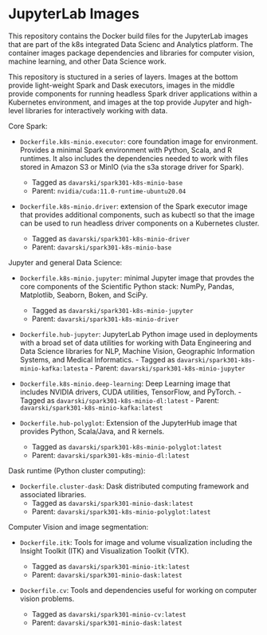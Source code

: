 # JupyterLab Images
This repository contains the Docker build files for the JupyterLab images that are part of the k8s integrated Data Scienc and Analytics platform. The container images package dependencies and libraries for computer vision, machine learning, and other Data Science work.

This repository is stuctured in a series of layers. Images at the bottom provide light-weight Spark and Dask executors, images in the middle provide components for running headless Spark driver applications within a Kubernetes environment, and images at the top provide Jupyter and high-level libraries for interactively working with data.

Core Spark:


* `Dockerfile.k8s-minio.executor`: core foundation image for environment. Provides a minimal Spark environment with Python, Scala, and R runtimes. It also includes the dependencies needed to work with files stored in Amazon S3 or MinIO (via the s3a storage driver for Spark).
	- Tagged as `davarski/spark301-k8s-minio-base`
	- Parent: `nvidia/cuda:11.0-runtime-ubuntu20.04`


* `Dockerfile.k8s-minio.driver`: extension of the Spark executor image that provides additional components, such as kubectl so that the image can be used to run headless driver components on a Kubernetes cluster.
	- Tagged as `davarski/spark301-k8s-minio-driver`
	- Parent: `davarski/spark301-k8s-minio-base`

Jupyter and general Data Science:

* `Dockerfile.k8s-minio.jupyter`: minimal Jupyter image that provdes the core components of the Scientific Python stack: NumPy, Pandas, Matplotlib, Seaborn, Boken, and SciPy.
	- Tagged as `davarski/spark301-k8s-minio-jupyter`
	- Parent: `davarski/spark301-k8s-minio-driver`

* `Dockerfile.hub-jupyter`: JupyterLab Python image used in deployments with a broad set of data utilities for working with Data Engineering and Data Science libraries for NLP, Machine Vision, Geographic Information Systems, and Medical Informatics.
        - Tagged as `davarski/spark301-k8s-minio-kafka:latesta`
        - Parent: `davarski/spark301-k8s-minio-jupyter`

* `Dockerfile.k8s-minio.deep-learning`: Deep Learning image that includes NVIDIA drivers, CUDA utilities, TensorFlow, and PyTorch.
        - Tagged as `davarski/spark301-k8s-minio-dl:latest`
        - Parent: `davarski/spark301-k8s-minio-kafka:latest`

* `Dockerfile.hub-polyglot`: Extension of the JupyterHub image that provides Python, Scala/Java, and R kernels.
	- Tagged as `davarski/spark301-k8s-minio-polyglot:latest`
	- Parent: `davarski/spark301-k8s-minio-dl:latest`

Dask runtime (Python cluster computing):

* `Dockerfile.cluster-dask`: Dask distributed computing framework and associated libraries.
	- Tagged as `davarski/spark301-minio-dask:latest`
	- Parent: `davarski/spark301-k8s-minio-polyglot:latest`

Computer Vision and image segmentation:

* `Dockerfile.itk`: Tools for image and volume visualization including the Insight Toolkit (ITK) and Visualization Toolkit (VTK).
	- Tagged as `davarski/spark301-minio-itk:latest`
	- Parent: `davarski/spark301-minio-dask:latest`

* `Dockerfile.cv`: Tools and dependencies useful for working on computer vision problems.
	- Tagged as `davarski/spark301-minio-cv:latest`
	- Parent: `davarski/spark301-minio-dask:latest`
